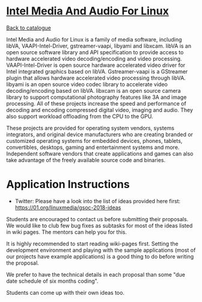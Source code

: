 
# [Intel Media And Audio For Linux](https://01.org/linuxmedia)

[Back to catalogue](../README.md#intel-media-and-audio-for-linux)

Intel Media and Audio for Linux is a  family of media software, including libVA, VAAPI-Intel-Driver, gstreamer-vaapi, libyami and libxcam. libVA is an open source software library and API specification to provide access to hardware accelerated video decoding/encoding and video processing. VAAPI-Intel-Driver is open source hardware accelerated video driver for Intel integrated graphics based on libVA. Gstreamer-vaapi is a GStreamer plugin that allows hardware accelerated video processing through libVA. libyami is an open source video codec library to accelerate video decoding/encoding based on libVA. libxcam is an open source camera library to support computational photography features like 3A and image processing. All of these projects increase the speed and performance of decoding and encoding compressed digital video, imaging and audio. They also support workload offloading from the CPU to the GPU. 

These projects are provided for operating system vendors, systems integrators, and original device manufacturers who are creating branded or customized operating systems for embedded devices, phones, tablets, convertibles, desktops, gaming and entertainment systems and more.  Independent software vendors that create applications and games can also take advantage of the freely available source code and binaries.

# Application Instructions

* Twitter: Please have a look into the list of ideas provided here first: https://01.org/linuxmedia/gsoc-2018-ideas

Students are encouraged to contact us before submitting their proposals.
We would like to club few bug fixes as subtasks for most of the ideas listed in wiki pages. The mentors can help you for this.

It is highly recommended to start reading wiki-pages first. Setting the development environment and playing with the sample applications (most of our projects have example applications) is a good thing to do before writing the proposal.

We prefer to have the technical details in each proposal than some "due date schedule of six months coding".

Students can come up with their own ideas too.